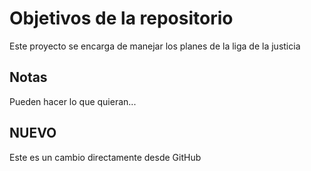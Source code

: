 # Objetivos de la repositorio

Este proyecto se encarga de manejar los planes de la liga de la justicia


## Notas
Pueden hacer lo que quieran...

## NUEVO

Este es un cambio directamente desde GitHub
